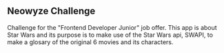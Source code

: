 ## Neowyze Challenge

Challenge for the "Frontend Developer Junior" job offer.
This app is about Star Wars and its purpose is to make use of the Star Wars api, SWAPI, to make a glosary of the original 6 movies and its characters.
